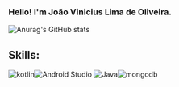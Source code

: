 ### Hello! I'm João Vinicius Lima de Oliveira.

![Anurag's GitHub stats](https://github-readme-stats.vercel.app/api?username=JoaoViniciusLima&show_icons=true&theme=radical)

## Skills:
![kotlin](https://img.shields.io/badge/Kotlin-0095D5?&style=for-the-badge&logo=kotlin&logoColor=white)![Android Studio](https://img.shields.io/badge/Android%20Studio-3DDC84.svg?style=for-the-badge&logo=android-studio&logoColor=white)
![Java](https://img.shields.io/badge/java-%23ED8B00.svg?style=for-the-badge&logo=openjdk&logoColor=white)![mongodb](https://img.shields.io/badge/MongoDB-4EA94B?style=for-the-badge&logo=mongodb&logoColor=white)
